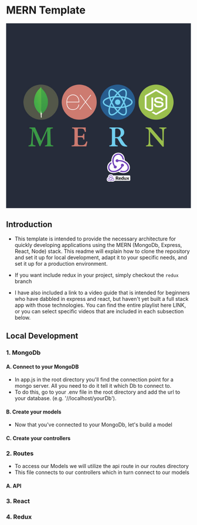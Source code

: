 # MERN Template
![mern stack](mern.png)

## Introduction
* This template is intended to provide the necessary architecture for quickly developing applications using the MERN (MongoDb, Express, React, Node) stack. This readme will explain how to clone the repository and set it up for local development, adapt it to your specific needs, and set it up for a production environment.

* If you want include redux in your project, simply checkout the `redux` branch
* I have also included a link to a video guide that is intended for beginners who have dabbled in express and react, but haven't yet built a full stack app with those technologies. You can find the entire playlist here LINK, or you can select specific videos that are included in each subsection below.

## Local Development
### 1. MongoDb
#### A. Connect to your MongoDB
* In app.js in the root directory you'll find the connection point for a mongo server. All you need to do it tell it which Db to connect to.
* To do this, go to your .env file in the root directory and add the url to your database. (e.g. '//localhost/yourDb').   

#### B. Create your models
* Now that you've connected to your MongoDb, let's build a model
#### C. Create your controllers
### 2. Routes
* To access our Models we will utilize the api route in our routes directory
* This file connects to our controllers which in turn connect to our models
#### A. API
### 3. React
### 4. Redux

